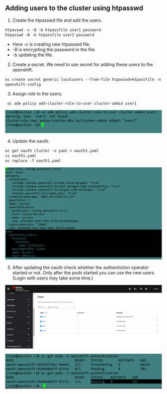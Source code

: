 ## Adding users to the cluster using htpasswd
1. Create the htpasswd file and add the users.
```
htpasswd -c -B -b htpassfile user1 password
htpasswd -B -b htpassfile user2 password
```
 - Here -c is creating new htpasswd file.
 - -B is encrypting the password in the file.
 - -b updating the file.

2. Create a secret. We need to use secret for adding these users to the openshift.

```
oc create secret generic localusers --from-file htpasswd=htpassfile -n openshift-config 
```

3. Assign role to the users.

```
 oc adm policy add-cluster-role-to-user cluster-admin user1
```
![Alt text](image-7.png)

4. Update the oauth.

```
oc get oauth cluster -o yaml > oauth1.yaml
vi oauth1.yaml
oc replace -f oauth1.yaml
```
![Alt text](image-8.png)

5. After updating the oauth check whether the authentiction operator started or not. Only after the pods started you can use the new users.(Login with users may take some time.)

![Alt text](image-10.png)

![Alt text](image-9.png)